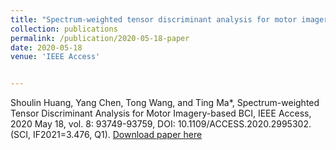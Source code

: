 ```yaml
---
title: "Spectrum-weighted tensor discriminant analysis for motor imagery-based BCI"
collection: publications
permalink: /publication/2020-05-18-paper
date: 2020-05-18
venue: 'IEEE Access'


---
```

Shoulin Huang, Yang Chen, Tong Wang, and Ting Ma*, Spectrum-weighted Tensor Discriminant Analysis for Motor Imagery-based BCI, IEEE Access, 2020 May 18, vol. 8: 93749-93759, DOI: 10.1109/ACCESS.2020.2995302. (SCI, IF2021=3.476, Q1).
[Download paper here](http://nit-hit.github.io/files/Spectrum-Weighted_Tensor_Discriminant_Analysis_for_Motor_Imagery-Based_BCI.pdf)
